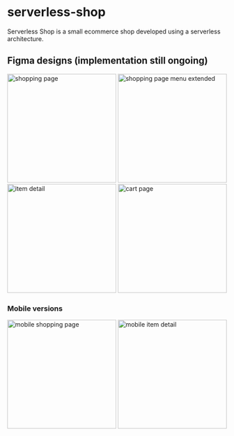 # serverless-shop
Serverless Shop is a small ecommerce shop developed using a serverless architecture. 

## Figma designs (implementation still ongoing)
<img src="https://https://raw.githubusercontent.com/carson-stone/serverless-shop/master/screenshots/desktop1.png" alt="shopping page" width="250" />

<img src="https://https://raw.githubusercontent.com/carson-stone/serverless-shop/master/screenshots/desktop2.png" alt="shopping page menu extended" width="250" />

<img src="https://https://raw.githubusercontent.com/carson-stone/serverless-shop/master/screenshots/desktop4.png" alt="item detail" width="250" />

<img src="https://https://raw.githubusercontent.com/carson-stone/serverless-shop/master/screenshots/desktop3.png" alt="cart page" width="250" />

### Mobile versions
<img src="https://https://raw.githubusercontent.com/carson-stone/serverless-shop/master/screenshots/mobile1.png" alt="mobile shopping page" width="250" />

<img src="https://https://raw.githubusercontent.com/carson-stone/serverless-shop/master/screenshots/mobile2.png" alt="mobile item detail" width="250" />

